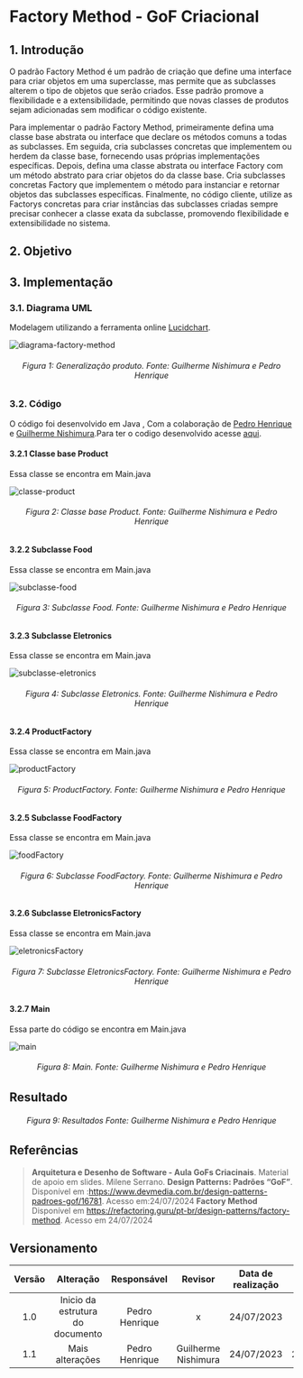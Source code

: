 # Factory Method - GoF Criacional

## 1. Introdução

O padrão Factory Method é um padrão de criação que define uma interface para criar objetos em uma superclasse, mas permite que as subclasses alterem o tipo de objetos que serão criados. Esse padrão promove a flexibilidade e a extensibilidade, permitindo que novas classes de produtos sejam adicionadas sem modificar o código existente.

Para implementar o padrão Factory Method, primeiramente defina uma classe base abstrata ou interface que declare os métodos comuns a todas as subclasses. Em seguida, cria subclasses concretas que implementem ou herdem da classe base, fornecendo usas próprias implementações específicas. Depois, defina uma classe abstrata ou interface Factory com um método abstrato para criar objetos do da classe base. Cria subclasses concretas Factory que implementem o método para instanciar e retornar objetos das subclasses específicas. Finalmente, no código cliente, utilize as Factorys concretas para criar instâncias das subclasses criadas sempre precisar conhecer a classe exata da subclasse, promovendo flexibilidade e extensibilidade no sistema.

## 2. Objetivo



## 3. Implementação
### 3.1. Diagrama UML
Modelagem utilizando a ferramenta online [Lucidchart](https://www.lucidchart.com/pages/).

![diagrama-factory-method](https://github.com/user-attachments/assets/fbab7b72-97ad-4846-b966-e7b25e6ff6b2)

<h6 align = "center">Figura 1: Generalização produto. Fonte: Guilherme Nishimura e Pedro Henrique</h6>

### 3.2. Código
O código foi desenvolvido em  Java , Com a colaboração de [Pedro Henrique ](https://github.com/pehenobra2) e [Guilherme Nishimura](https://github.com/Guilherme-nishi).Para ter o codigo desenvolvido acesse [ aqui](https://github.com/UnBArqDsw2024-1/2024.1_G7_My_Market/tree/Guilherme_Pedro/Entrega03/docs/PadroesDeProjeto/src/FactoryMethod/Main.java).

#### 3.2.1 Classe base Product
Essa classe se encontra em Main.java

![classe-product](https://github.com/user-attachments/assets/a192c3eb-5006-4c03-806d-aad0fe9739f4)

<h6 align = "center">Figura 2: Classe base Product. Fonte: Guilherme Nishimura e Pedro Henrique</h6>

#### 3.2.2 Subclasse Food
Essa classe se encontra em Main.java

![subclasse-food](https://github.com/user-attachments/assets/0d8597a4-221c-4c53-9b6f-54bbdea2aab8)

<h6 align = "center">Figura 3: Subclasse Food. Fonte: Guilherme Nishimura e Pedro Henrique</h6>

#### 3.2.3 Subclasse Eletronics
Essa classe se encontra em Main.java

![subclasse-eletronics](https://github.com/user-attachments/assets/76208872-80fc-4865-8170-ccadb81e7fa9)

<h6 align = "center">Figura 4: Subclasse Eletronics. Fonte: Guilherme Nishimura e Pedro Henrique</h6>

#### 3.2.4 ProductFactory
Essa classe se encontra em Main.java

![productFactory](https://github.com/user-attachments/assets/860008e8-d3c2-453e-afba-5611b913dd37)

<h6 align = "center">Figura 5: ProductFactory. Fonte: Guilherme Nishimura e Pedro Henrique</h6>

#### 3.2.5 Subclasse FoodFactory
Essa classe se encontra em Main.java

![foodFactory](https://github.com/user-attachments/assets/bdbc3a76-158d-4b7f-8c2e-e7012c202682)

<h6 align = "center">Figura 6: Subclasse FoodFactory. Fonte: Guilherme Nishimura e Pedro Henrique</h6>

#### 3.2.6 Subclasse EletronicsFactory
Essa classe se encontra em Main.java

![eletronicsFactory](https://github.com/user-attachments/assets/1b53b05f-8f6c-4be4-a950-74ebec93759b)

<h6 align = "center">Figura 7: Subclasse EletronicsFactory. Fonte: Guilherme Nishimura e Pedro Henrique</h6>

#### 3.2.7 Main
Essa parte do código se encontra em Main.java

![main](https://github.com/user-attachments/assets/ad80ee3a-05f5-49c2-80b5-b07cd33f1c71)

<h6 align = "center">Figura 8: Main. Fonte: Guilherme Nishimura e Pedro Henrique</h6>

## Resultado

<h6 align = "center">Figura 9: Resultados Fonte: Guilherme Nishimura e Pedro Henrique</h6>


## Referências

> **Arquitetura e Desenho de Software - Aula GoFs Criacinais**. Material de apoio em slides. Milene Serrano.
> **Design Patterns: Padrões “GoF”**. Disponível em :https://www.devmedia.com.br/design-patterns-padroes-gof/16781. Acesso em:24/07/2024
> **Factory Method** Disponível em https://refactoring.guru/pt-br/design-patterns/factory-method. Acesso em 24/07/2024
## Versionamento

| Versão | Alteração |  Responsável  | Revisor | Data de realização | Data de revisão |
| :------: | :---: | :-----: | :----: | :----: | :-----: |
| 1.0    | Inicio da estrutura do documento | Pedro Henrique |x | 24/07/2023| x|
| 1.1   | Mais alterações | Pedro Henrique | Guilherme Nishimura  | 24/07/2023| 24/07/2023|


